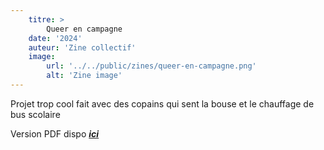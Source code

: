 ```yaml
---
    titre: >
        Queer en campagne
    date: '2024'
    auteur: 'Zine collectif'
    image:
        url: '../../public/zines/queer-en-campagne.png'
        alt: 'Zine image'
---
```


Projet trop cool fait avec des copains qui sent la bouse et le chauffage de bus scolaire

Version PDF dispo [_**ici**_]()